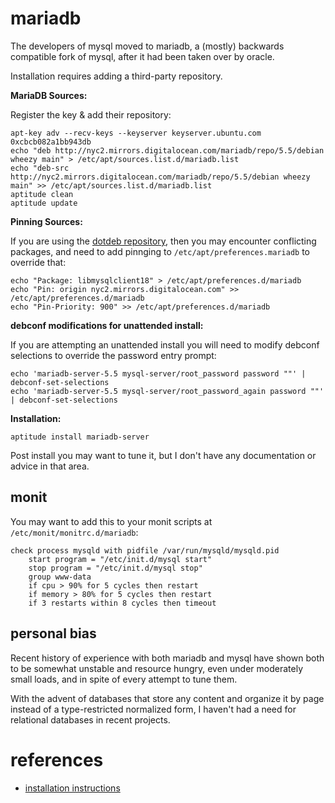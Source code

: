 
# mariadb

The developers of mysql moved to mariadb, a (mostly) backwards compatible fork of mysql, after it had been taken over by oracle.

Installation requires adding a third-party repository.

**MariaDB Sources:**

Register the key & add their repository:

    apt-key adv --recv-keys --keyserver keyserver.ubuntu.com 0xcbcb082a1bb943db
    echo "deb http://nyc2.mirrors.digitalocean.com/mariadb/repo/5.5/debian wheezy main" > /etc/apt/sources.list.d/mariadb.list
    echo "deb-src http://nyc2.mirrors.digitalocean.com/mariadb/repo/5.5/debian wheezy main" >> /etc/apt/sources.list.d/mariadb.list
    aptitude clean
    aptitude update

**Pinning Sources:**

If you are using the [dotdeb repository](dotdeb.md), then you may encounter conflicting packages, and need to add pinnging to `/etc/apt/preferences.mariadb` to override that:

    echo "Package: libmysqlclient18" > /etc/apt/preferences.d/mariadb
    echo "Pin: origin nyc2.mirrors.digitalocean.com" >> /etc/apt/preferences.d/mariadb
    echo "Pin-Priority: 900" >> /etc/apt/preferences.d/mariadb

**debconf modifications for unattended install:**

If you are attempting an unattended install you will need to modify debconf selections to override the password entry prompt:

    echo 'mariadb-server-5.5 mysql-server/root_password password ""' | debconf-set-selections
    echo 'mariadb-server-5.5 mysql-server/root_password_again password ""' | debconf-set-selections

**Installation:**

    aptitude install mariadb-server

Post install you may want to tune it, but I don't have any documentation or advice in that area.


## monit

You may want to add this to your monit scripts at `/etc/monit/monitrc.d/mariadb`:

    check process mysqld with pidfile /var/run/mysqld/mysqld.pid
        start program = "/etc/init.d/mysql start"
        stop program = "/etc/init.d/mysql stop"
        group www-data
        if cpu > 90% for 5 cycles then restart
        if memory > 80% for 5 cycles then restart
        if 3 restarts within 8 cycles then timeout


## personal bias

Recent history of experience with both mariadb and mysql have shown both to be somewhat unstable and resource hungry, even under moderately small loads, and in spite of every attempt to tune them.

With the advent of databases that store any content and organize it by page instead of a type-restricted normalized form, I haven't had a need for relational databases in recent projects.


# references

- [installation instructions](https://downloads.mariadb.org/mariadb/repositories/#mirror=ut-austin&distro=Debian&distro_release=wheezy&version=5.5)
